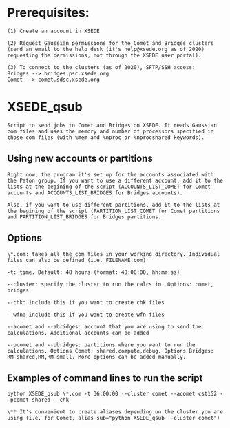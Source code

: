# Prerequisites:
    (1) Create an account in XSEDE

    (2) Request Gaussian permissions for the Comet and Bridges clusters (send an email to the help desk (it's help@xsede.org as of 2020) requesting the permissions, not through the XSEDE user portal). 

    (3) To connect to the clusters (as of 2020), SFTP/SSH access:
    Bridges --> bridges.psc.xsede.org
    Comet --> comet.sdsc.xsede.org


# XSEDE_qsub
    Script to send jobs to Comet and Bridges on XSEDE. It reads Gaussian com files and uses the memory and number of processors specified in those com files (with %mem and %nproc or %nprocshared keywords).

## Using new accounts or partitions
    Right now, the program it's set up for the accounts associated with the Paton group. If you want to use a different account, add it to the lists at the begining of the script (ACCOUNTS_LIST_COMET for Comet accounts and ACCOUNTS_LIST_BRIDGES for Bridges accounts).

    Also, if you want to use different partitions, add it to the lists at the begining of the script (PARTITION_LIST_COMET for Comet partitions and PARTITION_LIST_BRIDGES for Bridges partitions.

## Options
    \*.com: takes all the com files in your working directory. Individual files can also be defined (i.e. FILENAME.com) 

    -t: time. Default: 48 hours (format: 48:00:00, hh:mm:ss)

    --cluster: specify the cluster to run the calcs in. Options: comet, bridges

    --chk: include this if you want to create chk files

    --wfn: include this if you want to create wfn files

    --acomet and --abridges: account that you are using to send the calculations. Additional accounts can be added

    --pcomet and --pbridges: partitions where you want to run the calculations. Options Comet: shared,compute,debug. Options Bridges: RM-shared,RM,RM-small. More options can be added manually.

## Examples of command lines to run the script
    python XSEDE_qsub \*.com -t 36:00:00 --cluster comet --acomet cst152 --pcomet shared --chk

    \** It's convenient to create aliases depending on the cluster you are using (i.e. for Comet, alias sub="python XSEDE_qsub --cluster comet")
